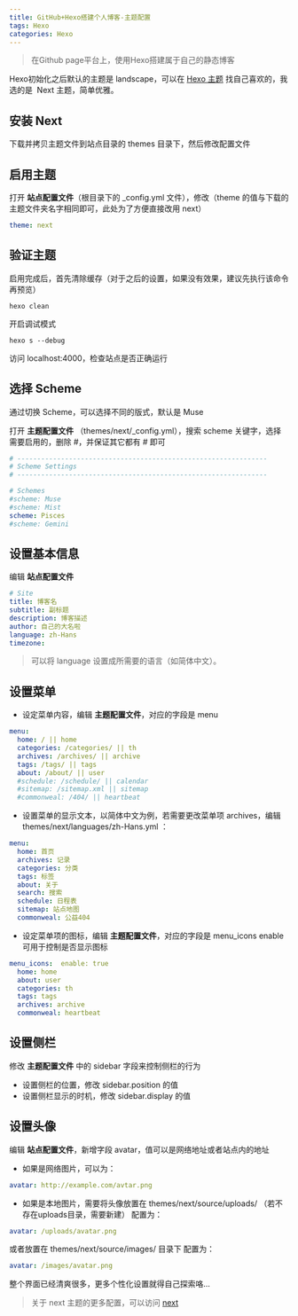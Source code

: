```yaml
---
title: GitHub+Hexo搭建个人博客-主题配置
tags: Hexo
categories: Hexo
---
```


> 在Github page平台上，使用Hexo搭建属于自己的静态博客



Hexo初始化之后默认的主题是 landscape，可以在 [Hexo 主题](https://hexo.io/themes/) 找自己喜欢的，我选的是  Next 主题，简单优雅。


## 安装 Next


下载并拷贝主题文件到站点目录的 themes 目录下，然后修改配置文件
## 启用主题


打开 **站点配置文件**（根目录下的 _config.yml 文件），修改（theme 的值与下载的主题文件夹名字相同即可，此处为了方便直接改用 next）


```yaml
theme: next
```


## 验证主题


启用完成后，首先清除缓存（对于之后的设置，如果没有效果，建议先执行该命令再预览）


```shell
hexo clean
```


开启调试模式


```shell
hexo s --debug
```


访问 localhost:4000，检查站点是否正确运行


## 选择 Scheme


通过切换 Scheme，可以选择不同的版式，默认是 Muse


打开 **主题配置文件** （themes/next/_config.yml），搜索 scheme 关键字，选择需要启用的，删除 #，并保证其它都有 # 即可


```yaml
# ---------------------------------------------------------------
# Scheme Settings
# ---------------------------------------------------------------

# Schemes
#scheme: Muse
#scheme: Mist
scheme: Pisces
#scheme: Gemini
```


## 设置基本信息


编辑 **站点配置文件**


```yaml
# Site
title: 博客名
subtitle: 副标题
description: 博客描述
author: 自己的大名啦
language: zh-Hans
timezone:
```


> 可以将 language 设置成所需要的语言（如简体中文）。



## 设置菜单


- 设定菜单内容，编辑 **主题配置文件**，对应的字段是 menu



```yaml
menu:
  home: / || home
  categories: /categories/ || th
  archives: /archives/ || archive
  tags: /tags/ || tags
  about: /about/ || user
  #schedule: /schedule/ || calendar
  #sitemap: /sitemap.xml || sitemap
  #commonweal: /404/ || heartbeat
```


- 设置菜单的显示文本，以简体中文为例，若需要更改菜单项 archives，编辑
themes/next/languages/zh-Hans.yml ：



```yaml
menu:
  home: 首页
  archives: 记录
  categories: 分类
  tags: 标签
  about: 关于
  search: 搜索
  schedule: 日程表
  sitemap: 站点地图
  commonweal: 公益404
```


- 设定菜单项的图标，编辑 **主题配置文件**，对应的字段是 menu_icons
enable 可用于控制是否显示图标



```yaml
menu_icons:  enable: true
  home: home
  about: user
  categories: th
  tags: tags
  archives: archive
  commonweal: heartbeat
```


## 设置侧栏


修改 **主题配置文件** 中的 sidebar 字段来控制侧栏的行为


- 设置侧栏的位置，修改 sidebar.position 的值
- 设置侧栏显示的时机，修改 sidebar.display 的值



## 设置头像


编辑 **站点配置文件**，新增字段 avatar，值可以是网络地址或者站点内的地址


- 如果是网络图片，可以为：



```yaml
avatar: http://example.com/avtar.png
```


- 如果是本地图片，需要将头像放置在 themes/next/source/uploads/ （若不存在uploads目录，需要新建）
配置为：



```yaml
avatar: /uploads/avatar.png
```


或者放置在 themes/next/source/images/ 目录下
配置为：


```yaml
avatar: /images/avatar.png
```


整个界面已经清爽很多，更多个性化设置就得自己探索咯...


> 关于 next 主题的更多配置，可以访问 [next](http://theme-next.iissnan.com/)

